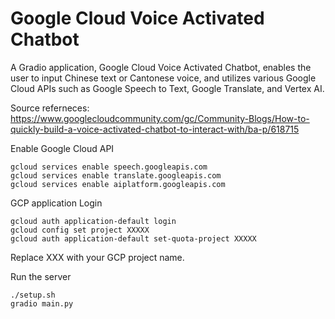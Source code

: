 
# Google Cloud Voice Activated Chatbot

A Gradio application, Google Cloud Voice Activated Chatbot, enables the user to input Chinese text or Cantonese voice, and utilizes various Google Cloud APIs such as Google Speech to Text, Google Translate, and Vertex AI.

Source referneces:
https://www.googlecloudcommunity.com/gc/Community-Blogs/How-to-quickly-build-a-voice-activated-chatbot-to-interact-with/ba-p/618715 

Enable Google Cloud API
```
gcloud services enable speech.googleapis.com
gcloud services enable translate.googleapis.com
gcloud services enable aiplatform.googleapis.com
```

GCP application Login 
```
gcloud auth application-default login
gcloud config set project XXXXX
gcloud auth application-default set-quota-project XXXXX
```
Replace XXX with your GCP project name.

Run the server
```
./setup.sh
gradio main.py
```


